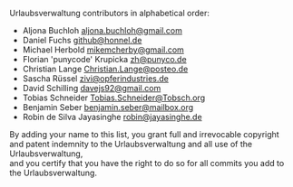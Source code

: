 Urlaubsverwaltung contributors in alphabetical order:

* Aljona Buchloh <aljona.buchloh@gmail.com>
* Daniel Fuchs <github@honnel.de>
* Michael Herbold <mikemcherby@gmail.com>
* Florian 'punycode' Krupicka <zh@punyco.de>
* Christian Lange <Christian.Lange@posteo.de>
* Sascha Rüssel <zivi@opferindustries.de>
* David Schilling <davejs92@gmail.com>
* Tobias Schneider <Tobias.Schneider@Tobsch.org>
* Benjamin Seber <benjamin.seber@mailbox.org>
* Robin de Silva Jayasinghe <robin@jayasinghe.de>

By adding your name to this list, you grant full and irrevocable copyright  
and patent indemnity to the Urlaubsverwaltung and all use of the Urlaubsverwaltung,  
and you certify that you have the right to do so for all commits you add to the Urlaubsverwaltung.
